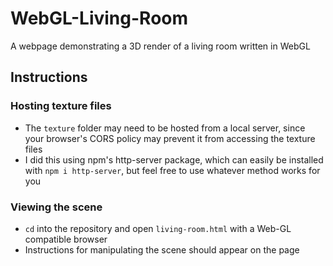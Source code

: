 # WebGL-Living-Room
A webpage demonstrating a 3D render of a living room written in WebGL 

## Instructions

### Hosting texture files
-  The `texture` folder may need to be hosted from a local server, since your browser's CORS policy may prevent it from accessing the texture files
- I did this using npm's http-server package, which can easily be installed with `npm i http-server`, but feel free to use whatever method works for you

### Viewing the scene
- `cd` into the repository and open `living-room.html` with a Web-GL compatible browser
- Instructions for manipulating the scene should appear on the page
